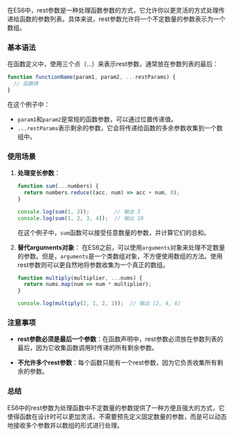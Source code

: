 在ES6中，rest参数是一种处理函数参数的方式，它允许你以更灵活的方式处理传递给函数的参数列表。具体来说，rest参数允许将一个不定数量的参数表示为一个数组。

### 基本语法

在函数定义中，使用三个点（...）来表示rest参数，通常放在参数列表的最后：

```javascript
function functionName(param1, param2, ...restParams) {
  // 函数体
}
```

在这个例子中：
- `param1`和`param2`是常规的函数参数，可以通过位置传递值。
- `...restParams`表示剩余的参数，它会将传递给函数的多余参数收集到一个数组中。

### 使用场景

1. **处理变长参数**：
   ```javascript
   function sum(...numbers) {
     return numbers.reduce((acc, num) => acc + num, 0);
   }

   console.log(sum(1, 2));        // 输出 3
   console.log(sum(1, 2, 3, 4));  // 输出 10
   ```

   在这个例子中，`sum`函数可以接受任意数量的参数，并计算它们的总和。

2. **替代arguments对象**：
   在ES6之前，可以使用`arguments`对象来处理不定数量的参数。但是，`arguments`是一个类数组对象，不方便使用数组的方法。使用rest参数则可以更自然地将参数收集为一个真正的数组。

   ```javascript
   function multiply(multiplier, ...nums) {
     return nums.map(num => num * multiplier);
   }

   console.log(multiply(2, 1, 2, 3));  // 输出 [2, 4, 6]
   ```

### 注意事项

- **rest参数必须是最后一个参数**：在函数声明中，rest参数必须放在参数列表的最后，因为它收集函数调用时传递的所有剩余参数。
  
- **不允许多个rest参数**：每个函数只能有一个rest参数，因为它负责收集所有剩余的参数。

### 总结

ES6中的rest参数为处理函数中不定数量的参数提供了一种方便且强大的方式，它使得函数在设计时可以更加灵活，不需要预先定义固定数量的参数，而是可以动态地接收多个参数并以数组的形式进行处理。